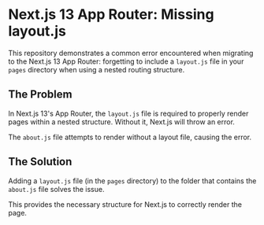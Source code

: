 # Next.js 13 App Router: Missing layout.js

This repository demonstrates a common error encountered when migrating to the Next.js 13 App Router: forgetting to include a `layout.js` file in your `pages` directory when using a nested routing structure.

## The Problem

In Next.js 13's App Router, the `layout.js` file is required to properly render pages within a nested structure.  Without it, Next.js will throw an error.

The `about.js` file attempts to render without a layout file, causing the error.

## The Solution

Adding a `layout.js` file (in the `pages` directory) to the folder that contains the `about.js` file solves the issue.

This provides the necessary structure for Next.js to correctly render the page.